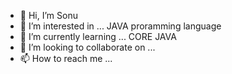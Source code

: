 - 👋 Hi, I’m Sonu
- 👀 I’m interested in ... JAVA proramming language 
- 🌱 I’m currently learning ... CORE JAVA
- 💞️ I’m looking to collaborate on ...
- 📫 How to reach me ...

<!---
SonU1001/SonU1001 is a ✨ special ✨ repository because its `README.md` (this file) appears on your GitHub profile.
You can click the Preview link to take a look at your changes.
--->
